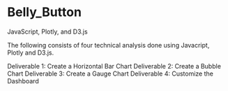 # Belly_Button
JavaScript, Plotly, and D3.js

The following consists of four technical analysis done using Javacript, Plotly and D3.js.

Deliverable 1: Create a Horizontal Bar Chart
Deliverable 2: Create a Bubble Chart
Deliverable 3: Create a Gauge Chart
Deliverable 4: Customize the Dashboard
